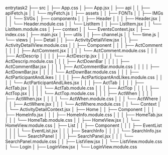 entrytask2
├── src
│   ├── App.css
│   ├── App.jsx
│   ├── api
│   │   ├── apiFetch.js
│   │   └── myFetch.js
│   ├── assets
│   │   ├── FONTs
│   │   ├── IMGs
│   │   └── SVGs
│   ├── components
│   │   ├── Header
│   │   │   ├── Header.jsx
│   │   │   └── Header.module.css
│   │   └── ListItem
│   │       ├── ListItem.jsx
│   │       └── ListItem.module.css
│   ├── context
│   │   └── EventsContext.jsx
│   ├── index.css
│   ├── main.jsx
│   ├── utils
│   │   ├── channel.js
│   │   └── time.js
│   └── views
│       ├── Detail
│       │   ├── ActivityDetailView.jsx
│       │   ├── ActivityDetailView.module.css
│       │   ├── Component
│       │   │   ├── ActComment
│       │   │   │   ├── ActComment.jsx
│       │   │   │   └── ActComment.module.css
│       │   │   ├── ActDescrip
│       │   │   │   ├── ActDescrip.jsx
│       │   │   │   └── ActDescrip.module.css
│       │   │   ├── ActDownBar
│       │   │   │   ├── ActCommentBar.jsx
│       │   │   │   ├── ActCommentBar.module.css
│       │   │   │   ├── ActDownBar.jsx
│       │   │   │   └── ActDownBar.module.css
│       │   │   ├── ActParticipantAndLikes
│       │   │   │   ├── ActParticipantAndLIkes.module.css
│       │   │   │   └── ActParticipantAndLikes.jsx
│       │   │   ├── ActTab
│       │   │   │   ├── ActTab.jsx
│       │   │   │   └── ActTab.module.css
│       │   │   ├── ActTop
│       │   │   │   ├── ActTop.jsx
│       │   │   │   └── ActTop.module.css
│       │   │   ├── ActWhen
│       │   │   │   ├── ActWhen.jsx
│       │   │   │   └── ActWhen.module.css
│       │   │   └── ActWhere
│       │   │       ├── ActWhere.jsx
│       │   │       └── ActWhere.module.css
│       │   └── Context
│       │       └── ActivityDetailContext.jsx
│       ├── Home
│       │   ├── Component
│       │   │   ├── HomeInfo.jsx
│       │   │   ├── HomeInfo.module.css
│       │   │   ├── HomeTab.jsx
│       │   │   └── HomeTab.module.css
│       │   ├── HomeView.jsx
│       │   └── HomeView.module.css
│       ├── List
│       │   ├── Component
│       │   │   ├── EventList
│       │   │   │   └── EventList.jsx
│       │   │   ├── SearchInfo
│       │   │   │   └── SearchInfo.jsx
│       │   │   └── SearchPanel
│       │   │       ├── SearchPanel.jsx
│       │   │       └── SearchPanel.module.css
│       │   ├── ListView.jsx
│       │   └── ListView.module.css
│       └── Login
│           ├── LoginView.jsx
│           └── LoginView.module.css
